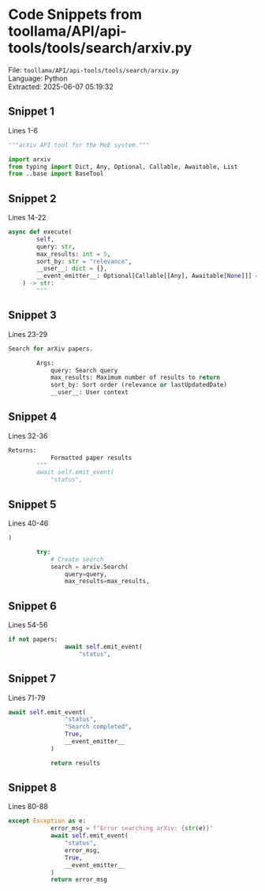 # Code Snippets from toollama/API/api-tools/tools/search/arxiv.py

File: `toollama/API/api-tools/tools/search/arxiv.py`  
Language: Python  
Extracted: 2025-06-07 05:19:32  

## Snippet 1
Lines 1-6

```Python
"""arXiv API tool for the MoE system."""

import arxiv
from typing import Dict, Any, Optional, Callable, Awaitable, List
from ..base import BaseTool
```

## Snippet 2
Lines 14-22

```Python
async def execute(
        self,
        query: str,
        max_results: int = 5,
        sort_by: str = "relevance",
        __user__: dict = {},
        __event_emitter__: Optional[Callable[[Any], Awaitable[None]]] = None
    ) -> str:
        """
```

## Snippet 3
Lines 23-29

```Python
Search for arXiv papers.

        Args:
            query: Search query
            max_results: Maximum number of results to return
            sort_by: Sort order (relevance or lastUpdatedDate)
            __user__: User context
```

## Snippet 4
Lines 32-36

```Python
Returns:
            Formatted paper results
        """
        await self.emit_event(
            "status",
```

## Snippet 5
Lines 40-46

```Python
)

        try:
            # Create search
            search = arxiv.Search(
                query=query,
                max_results=max_results,
```

## Snippet 6
Lines 54-56

```Python
if not papers:
                await self.emit_event(
                    "status",
```

## Snippet 7
Lines 71-79

```Python
await self.emit_event(
                "status",
                "Search completed",
                True,
                __event_emitter__
            )

            return results
```

## Snippet 8
Lines 80-88

```Python
except Exception as e:
            error_msg = f"Error searching arXiv: {str(e)}"
            await self.emit_event(
                "status",
                error_msg,
                True,
                __event_emitter__
            )
            return error_msg
```

